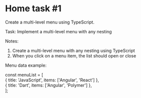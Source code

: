 # Home task #1

Create a multi-level menu using TypeScript.

Task:
Implement a multi-level menu with any nesting

Notes:
1. Create a multi-level menu with any nesting using TypeScript
2. When you click on a menu item, the list should open or close

Menu data example:

const menuList = [   
{ title: 'JavaScript', items: ['Angular', 'React'] },   
{ title: 'Dart', items: ['Angular', 'Polymer'] },   
];
